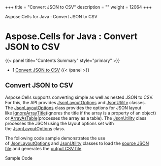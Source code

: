 +++
title = "Convert JSON to CSV" 
description = "" 
weight = 12064 
+++

Aspose.Cells for Java : Convert JSON to CSV  

# Aspose.Cells for Java : Convert JSON to CSV


{{< panel title="Contents Summary" style="primary" >}}
*   1 [Convert JSON to CSV](#ConvertJSONtoCSV-ConvertJSONtoCSV)
{{< /panel >}}
## Convert JSON to CSV

Aspose.Cells supports converting simple as well as nested JSON to CSV. For this, the API provides [JsonLayoutOptions](https://apireference.aspose.com/java/cells/com.aspose.cells/JsonLayoutOptions) and [JsonUtility](https://apireference.aspose.com/java/cells/com.aspose.cells/JsonUtility) classes. The [JsonLayoutOptions](https://apireference.aspose.com/java/cells/com.aspose.cells/JsonLayoutOptions) class provides the options for JSON layout like [IgnoreArrayTitle](https://apireference.aspose.com/java/cells/com.aspose.cells/jsonlayoutoptions#IgnoreArrayTitle)(ignores the title if the array is a property of an object) or [ArrayAsTable](https://apireference.aspose.com/java/cells/com.aspose.cells/jsonlayoutoptions#ArrayAsTable)(processes the array as a table). The [JsonUtility](https://apireference.aspose.com/java/cells/com.aspose.cells/JsonUtility) class processes the JSON using the layout options set with the [JsonLayoutOptions](https://apireference.aspose.com/java/cells/com.aspose.cells/JsonLayoutOptions) class.

The following code sample demonstrates the use of [JsonLayoutOptions](https://apireference.aspose.com/java/cells/com.aspose.cells/JsonLayoutOptions) and [JsonUtility](https://apireference.aspose.com/java/cells/com.aspose.cells/JsonUtility) classes to load the [source JSON file](https://docs.aspose.com/download/attachments/104267878/SampleJson.json?version=1&modificationDate=1582825037682&api=v2) and generates the [output CSV file](https://docs.aspose.com/download/attachments/104267878/SampleJson_out.csv?version=1&modificationDate=1582825037684&api=v2).

Sample Code

